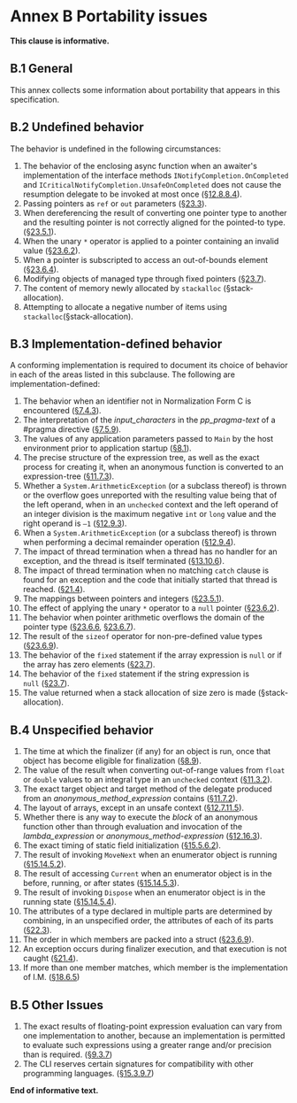 # Annex B Portability issues

**This clause is informative.**

## B.1 General

This annex collects some information about portability that appears in this specification.

## B.2 Undefined behavior

The behavior is undefined in the following circumstances:

1.  The behavior of the enclosing async function when an awaiter's implementation of the interface methods `INotifyCompletion.OnCompleted` and `ICriticalNotifyCompletion.UnsafeOnCompleted` does not cause the resumption delegate to be invoked at most once ([§12.8.8.4](expressions.md#12884-run-time-evaluation-of-await-expressions)).
1.  Passing pointers as `ref` or `out` parameters ([§23.3](unsafe-code.md#233-pointer-types)).
1.  When dereferencing the result of converting one pointer type to another and the resulting pointer is not correctly aligned for the pointed-to type. ([§23.5.1](unsafe-code.md#2351-general)).
1.  When the unary `*` operator is applied to a pointer containing an invalid value ([§23.6.2](unsafe-code.md#2362-pointer-indirection)).
1.  When a pointer is subscripted to access an out-of-bounds element ([§23.6.4](unsafe-code.md#2364-pointer-element-access)).
1.  Modifying objects of managed type through fixed pointers ([§23.7](unsafe-code.md#237-the-fixed-statement)).
1.  The content of memory newly allocated by `stackalloc` (§stack-allocation).
1.  Attempting to allocate a negative number of items using `stackalloc`(§stack-allocation).

## B.3 Implementation-defined behavior

A conforming implementation is required to document its choice of behavior in each of the areas listed in this subclause. The following are implementation-defined:

1.  The behavior when an identifier not in Normalization Form C is encountered ([§7.4.3](lexical-structure.md#743-identifiers)).
1.  The interpretation of the *input_characters* in the *pp_pragma-text* of a #pragma directive ([§7.5.9](lexical-structure.md#759-pragma-directives)).
1.  The values of any application parameters passed to `Main` by the host environment prior to application startup ([§8.1](basic-concepts.md#81-application-startup)).
1.  The precise structure of the expression tree, as well as the exact process for creating it, when an anonymous function is converted to an expression-tree ([§11.7.3](conversions.md#1173-evaluation-of-anonymous-function-conversions-to-expression-tree-types)).
1.  Whether a `System.ArithmeticException` (or a subclass thereof) is thrown or the overflow goes unreported with the resulting value being that of the left operand, when in an `unchecked` context and the left operand of an integer division is the maximum negative `int` or `long` value and the right operand is `–1` ([§12.9.3](expressions.md#1293-division-operator)).
1.  When a `System.ArithmeticException` (or a subclass thereof) is thrown when performing a decimal remainder operation ([§12.9.4](expressions.md#1294-remainder-operator)).
1.  The impact of thread termination when a thread has no handler for an exception, and the thread is itself terminated ([§13.10.6](statements.md#13106-the-throw-statement)).
1.  The impact of thread termination when no matching `catch` clause is found for an exception and the code that initially started that thread is reached. ([§21.4](exceptions.md#214-how-exceptions-are-handled)).
1.  The mappings between pointers and integers ([§23.5.1](unsafe-code.md#2351-general)).
1.  The effect of applying the unary `*` operator to a `null` pointer ([§23.6.2](unsafe-code.md#2362-pointer-indirection)).
1.  The behavior when pointer arithmetic overflows the domain of the pointer type ([§23.6.6](unsafe-code.md#2366-pointer-increment-and-decrement), [§23.6.7](unsafe-code.md#2367-pointer-arithmetic)).
1.  The result of the `sizeof` operator for non-pre-defined value types ([§23.6.9](unsafe-code.md#2369-the-sizeof-operator)).
1.  The behavior of the `fixed` statement if the array expression is `null` or if the array has zero elements ([§23.7](unsafe-code.md#237-the-fixed-statement)).
1.  The behavior of the `fixed` statement if the string expression is `null` ([§23.7](unsafe-code.md#237-the-fixed-statement)).
1.  The value returned when a stack allocation of size zero is made (§stack-allocation).

## B.4 Unspecified behavior

1.  The time at which the finalizer (if any) for an object is run, once that object has become eligible for finalization ([§8.9](basic-concepts.md#89-automatic-memory-management)).
1.  The value of the result when converting out-of-range values from `float` or `double` values to an integral type in an `unchecked` context ([§11.3.2](conversions.md#1132-explicit-numeric-conversions)).
1.  The exact target object and target method of the delegate produced from an *anonymous_method_expression* contains ([§11.7.2](conversions.md#1172-evaluation-of-anonymous-function-conversions-to-delegate-types)).
1.  The layout of arrays, except in an unsafe context ([§12.7.11.5](expressions.md#127115-array-creation-expressions)).
1.  Whether there is any way to execute the *block* of an anonymous function other than through evaluation and invocation of the *lambda_expression* or *anonymous_method-expression* ([§12.16.3](expressions.md#12163-anonymous-function-bodies)).
1.  The exact timing of static field initialization ([§15.5.6.2](classes.md#15562-static-field-initialization)).
1.  The result of invoking `MoveNext` when an enumerator object is running ([§15.14.5.2](classes.md#151452-the-movenext-method)).
1.  The result of accessing `Current` when an enumerator object is in the before, running, or after states ([§15.14.5.3](classes.md#151453-the-current-property)).
1.  The result of invoking `Dispose` when an enumerator object is in the running state ([§15.14.5.4](classes.md#151454-the-dispose-method)).
1.  The attributes of a type declared in multiple parts are determined by combining, in an unspecified order, the attributes of each of its parts ([§22.3](attributes.md#223-attribute-specification)).
1.  The order in which members are packed into a struct ([§23.6.9](unsafe-code.md#2369-the-sizeof-operator)).
1.  An exception occurs during finalizer execution, and that execution is not caught ([§21.4](exceptions.md#214-how-exceptions-are-handled)).
1.  If more than one member matches, which member is the implementation of I.M. ([§18.6.5](interfaces.md#1865-interface-mapping))

## B.5 Other Issues

1.  The exact results of floating-point expression evaluation can vary from one implementation to another, because an implementation is permitted to evaluate such expressions using a greater range and/or precision than is required. ([§9.3.7](types.md#937-floating-point-types))
1.  The CLI reserves certain signatures for compatibility with other programming languages. ([§15.3.9.7](classes.md#15397-nested-types-in-generic-classes))

**End of informative text.**
